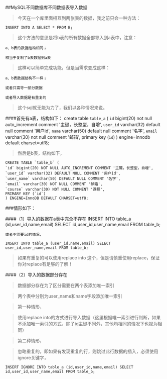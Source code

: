 ##MySQL不同数据库不同数据表导入数据

>今天在一个库里面相互到两张表的数据，我之前只会一种方法：

    INSERT INTO A SELECT * FROM B;

>这个方法的意思是将b表的所有数据全部导入到a表中，注意：

    a、b表的数据结构相同；

    相当于复制了b表数据到a表

>这样可以简单完成功能，但是当需求变成这样：

    a、b表数据结构不一样；

    或者只需导一部分数据

    或者导入数据是有重复的

>这个sql就无能为力了，我们以各种情况来说。

####首先有a表，结构如下：
    create table `table_a` (
    `id` bigint(20) not null auto_increment comment '主键，长整型，自增',
    `user_id` varchar(32) default null comment '用户id',
    `name` varchar(50) default null comment '名字',
    `email` varchar(30) not null comment '邮箱',
    primary key (`id`)
    ) engine=innodb default charset=utf8;

>然后是b表，结构如下，

    CREATE TABLE `table_b` (
    `id` bigint(20) NOT NULL AUTO_INCREMENT COMMENT '主键，长整型，自增',
    `user_id` varchar(32) DEFAULT NULL COMMENT '用户id',
    `user_name` varchar(50) DEFAULT NULL COMMENT '名字',
    `email` varchar(30) NOT NULL COMMENT '邮箱',
    `course` varchar(30) NOT NULL COMMENT '课程',
    PRIMARY KEY (`id`)
    ) ENGINE=InnoDB DEFAULT CHARSET=utf8;

###情形如下：

####（1）导入的数据在a表中完全不存在
    INSERT INTO table_a (id,user_id,name,email) SELECT id,user_id,user_name,email FROM table_b;
    
    或者不需要id的情况，

    INSERT INTO table_a (user_id,name,email) SELECT user_id,user_name,email FROM table_b;

>如果有重复的可以使用replace into 这个，但是请慎重使用replace，保证你对replace有足够的了解！

####（2）导入的数据部分存在

>数据部分存在为了区分需要在两个表添加唯一索引

>两个表中分别为user_name和name字段添加唯一索引

>第一种情形，

>使用replace into的方式进行导入数据（这里根据唯一索引进行判断，如果不添加唯一索引的方式，除了id主键不同外，其他均相同的情况下也视为相同）

>第二种情形，

>忽略重复的，即如果有发现重复的行，则跳过此行数据的插入，必须使用ignore关键字，


    INSERT IGNORE INTO table_a (id,user_id,name,email) SELECT id,user_id,user_name,email FROM table_b;